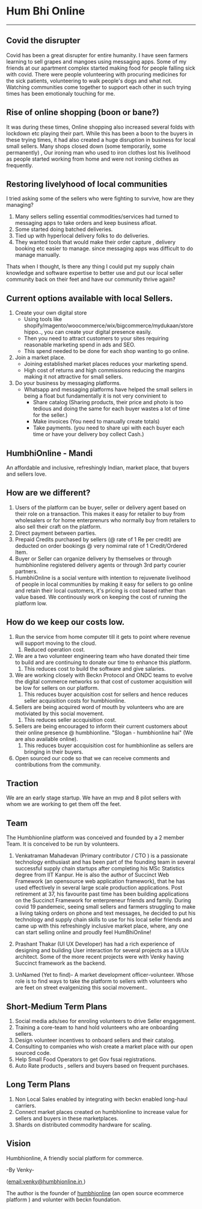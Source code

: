 # Hum Bhi Online 
<hr/>

## Covid the disrupter

Covid has been a great disrupter for entire humanity. I have seen farmers learning to sell grapes and mangoes using messaging apps. Some of my friends at our apartment complex started making food for people falling sick with covid. There were people volunteering with procuring medicines for the sick patients, volunteering to walk people's dogs and what not. Watching communities come together to support each other in such trying times has been emotionaly touching for me. 

## Rise of online shopping (boon or bane?)
It was during these times, Online shopping also increased several folds with lockdown etc playing their part. While this has been a boon to the buyers in these trying times, it had also created a huge disruption in business for  local small sellers. Many shops closed down (some temporarily, some permanently) ,  Our ironing man who used to iron clothes lost his livelihood as people started working from home and were not ironing clothes as frequently.

<div style="page-break-after: always;"></div>

## Restoring livelyhood of local communities
I tried asking some of the sellers who were fighting to survive, how are they managing? 

1. Many sellers selling essential commodities/services had turned to messaging apps to take orders and keep business afloat. 
2. Some started doing batched deliveries. 
3. Tied up with hyperlocal delivery folks to do deliveries.
4. They wanted tools that would make their order capture , delivery booking etc easier to manage. since messaging apps was difficult to do manage manually.

Thats when I thought, Is there any thing I could put my supply chain knowledge and software expertise to better use and put our local seller community back on their feet and have our community thrive again?  

<div style="page-break-after: always;"></div>

## Current options available with local Sellers.
1. Create your own digital store 
	- Using tools like shopify/magento/woocommerce/wix/bigcommerce/mydukaan/storehippo.., you can create your digital presence easily. 
	- Then you need to attract customers to your sites requiring reasonable marketing spend in ads and SEO. 
	- This spend needed to be done for each shop wanting to go online. 
1. Join a market place. 
	- Joining established market places reduces your marketing spend.
	- High cost of returns and high commissions reducing the margins making it not attractive for small sellers. 
1. Do your business by messaging platforms. 
	- Whatsapp and messaging platforms have helped the small sellers in being a float but fundamentally it is not very convinient to 
		+ Share catalog	 (Sharing products, their  price and photo is too tedious and doing the same for  each buyer wastes a lot of time for the seller.)
		+ Make invoices	 (You need to manually create totals)
		+ Take payments. (you need to share upi with each buyer each time or have your delivery boy collect Cash.)
		 
<div style="page-break-after: always;"></div>

## HumbhiOnline - Mandi

An affordable and inclusive, refreshingly Indian, market place, that buyers and sellers love. 


## How are we different? 
1. Users of the platform can be buyer, seller or delivery agent based on their role on a transaction. This makes it easy for retailer to buy from wholesalers or for home enterprenurs who normally buy from retailers to also sell their craft on the platform. 
2. Direct payment between parties.
3. Prepaid Credits purchased by sellers (@ rate of 1 Re per credit) are deducted on order bookings @ very nomimal rate of 1 Credit/Ordered Item. 
4. Buyer or Seller can organize delivery by themselves or through humbhionline registered delivery agents or through 3rd party courier partners. 
5. HumbhiOnline is a social venture with intention to rejuvenate livelihood of people in local communities by making it easy for sellers to go online and retain their local customers, it's pricing is cost based rather than value based. We continously work on keeping the cost of running the platform low.



<div style="page-break-after: always;"></div>

## How do we keep our costs low. 
1. Run the service from  home computer till it gets to point  where revenue will support moving to the cloud. 
	1. Reduced operation cost.
2. We are a two volunteer engineering team who have donated their time to build and are continuing to donate our time to enhance this platform.  
	1. This reduces cost to build the software and give salaries.
3. We are working closely with Beckn Protocol and ONDC teams to evolve the digital commerce networks so that cost of customer acquisition will be low for sellers on our platform. 
	1. This reduces buyer acquisition cost for sellers and hence reduces seller acquisition costs for humbhionline.
4. Sellers are being acquired word of mouth by volunteers who are are motiviated by this social movement.
	1. This reduces seller accquisition cost.
5. Sellers are being  encouraged to inform their current customers about their online  presence @ humbhionline. "Slogan - humbhionline  hai" (We are also available online).
	1. This reduces buyer accquisition cost for humbhionline as sellers are bringing in their buyers.
6. Open sourced our code so that we can receive comments and contributions from the community.
	
	
<div style="page-break-after: always;"></div>
 
## Traction 
We are an early stage startup. We have an mvp and 8 pilot sellers with whom we are working to get them off the feet. 

## Team 
The Humbhionline platform was conceived and founded by a 2 member Team. It is conceived to be run by volunteers. 

1. Venkatraman Mahadevan (Primary contributor / CTO )
is a passionate technology enthusiast and has been part of the founding team in several successful supply chain startups after completing his MSc Statistics degree from IIT Kanpur. He is also the author of Succinct Web Framework (an opensource web application framework), that he has used effectively in several large scale production applications. Post retirement at 37, his favourite past time has been building applications on the Succinct Framework for enterpreneur friends and family. During covid 19 pandemeic, seeing small sellers and farmers struggling to make a living taking orders on phone and text messages, he decided to put his technology and supply chain skills to use for his local seller friends and came up with this refreshingly inclusive market place, where, any one can start selling online and proudly feel HumBhiOnline!

2. Prashant Thakar (UI UX Developer)
has had a rich experience of designing and building User interaction for several projects as a UI/Ux architect. Some of the more recent projects were with Venky having Succinct framework as the backend.

3. UnNamed (Yet to find)- A market development officer-volunteer.
Whose role is to find ways to take the platform to sellers with volunteers who are  feet on street evalgenizing this social movement..
<div style="page-break-after: always;"></div>

## Short-Medium Term Plans
1. Social media ads/seo for enroling  volunteers to drive Seller engagement.
2. Training a core-team to hand hold volunteers who are onboarding sellers. 
3. Design volunteer incentives to onboard sellers and their catalog. 
4. Consulting to companies who wish create a market place with our open sourced code.
5. Help Small Food Operators to get Gov fssai registrations. 
6. Auto Rate products , sellers  and buyers based on frequent purchases.


## Long Term Plans
1. Non Local Sales enabled by integrating with beckn enabled long-haul carriers.
2. Connect market places created on humbhionline to increase value for sellers and buyers in these marketplaces.
3. Shards on distributed  commodity hardware for scaling.

## Vision
Humbhionline, A friendly social platform for commerce.

-By Venky-

([email:venky@humbhionline.in ](mailto:venky@humbhionline.in))

The author is the founder of [humbhionline](https://humbhionline.in) (an open source ecommerce platform ) and volunter with beckn foundation.

